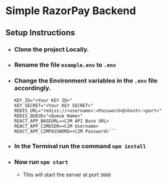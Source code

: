 # Simple RazorPay Backend
## Setup Instructions
- ### Clone the project Locally.
- ### Rename the file ```example.env``` to ```.env```
- ### Change the Environment variables in the ```.env``` file accordingly.
  ```env
  KEY_ID="<Your KEY ID>"
  KEY_SECRET="<Your KEY SECRET>"
  REDIS_URL="rediss://<username>:<Password>@<host>:<port>"
  REDIS_QUEUE="<Queue Name>"
  REACT_APP_BASEURL=<C2M API Base URL>
  REACT_APP_C2MUSER=<C2M Username>
  REACT_APP_C2MPASSWORD=<C2M Password>```

- ### In the Terminal run the command ```npm install```
- ### Now run ```npm start```
    - This will start the server at port ```3000```
